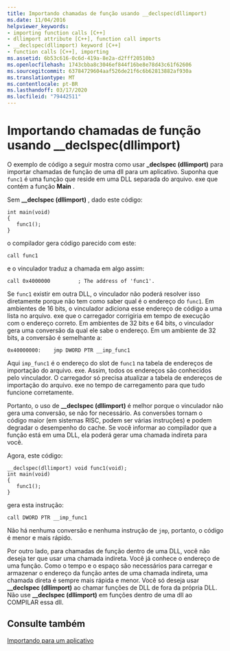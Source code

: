 ```yaml
---
title: Importando chamadas de função usando __declspec(dllimport)
ms.date: 11/04/2016
helpviewer_keywords:
- importing function calls [C++]
- dllimport attribute [C++], function call imports
- __declspec(dllimport) keyword [C++]
- function calls [C++], importing
ms.assetid: 6b53c616-0c6d-419a-8e2a-d2fff20510b3
ms.openlocfilehash: 1743cbba8c3046ef844f16be8e78d43c61f62606
ms.sourcegitcommit: 63784729604aaf526de21f6c6b62813882af930a
ms.translationtype: MT
ms.contentlocale: pt-BR
ms.lasthandoff: 03/17/2020
ms.locfileid: "79442511"
---
```

# <a name="importing-function-calls-using-__declspecdllimport"></a>Importando chamadas de função usando __declspec(dllimport)

O exemplo de código a seguir mostra como usar **_declspec (dllimport)** para importar chamadas de função de uma dll para um aplicativo. Suponha que `func1` é uma função que reside em uma DLL separada do arquivo. exe que contém a função **Main** .

Sem **__declspec (dllimport)** , dado este código:

```
int main(void)
{
   func1();
}
```

o compilador gera código parecido com este:

```
call func1
```

e o vinculador traduz a chamada em algo assim:

```
call 0x4000000         ; The address of 'func1'.
```

Se `func1` existir em outra DLL, o vinculador não poderá resolver isso diretamente porque não tem como saber qual é o endereço do `func1`. Em ambientes de 16 bits, o vinculador adiciona esse endereço de código a uma lista no arquivo. exe que o carregador corrigiria em tempo de execução com o endereço correto. Em ambientes de 32 bits e 64 bits, o vinculador gera uma conversão da qual ele sabe o endereço. Em um ambiente de 32 bits, a conversão é semelhante a:

```
0x40000000:    jmp DWORD PTR __imp_func1
```

Aqui `imp_func1` é o endereço do slot de `func1` na tabela de endereços de importação do arquivo. exe. Assim, todos os endereços são conhecidos pelo vinculador. O carregador só precisa atualizar a tabela de endereços de importação do arquivo. exe no tempo de carregamento para que tudo funcione corretamente.

Portanto, o uso de **__declspec (dllimport)** é melhor porque o vinculador não gera uma conversão, se não for necessário. As conversões tornam o código maior (em sistemas RISC, podem ser várias instruções) e podem degradar o desempenho do cache. Se você informar ao compilador que a função está em uma DLL, ela poderá gerar uma chamada indireta para você.

Agora, este código:

```
__declspec(dllimport) void func1(void);
int main(void)
{
   func1();
}
```

gera esta instrução:

```
call DWORD PTR __imp_func1
```

Não há nenhuma conversão e nenhuma instrução de `jmp`, portanto, o código é menor e mais rápido.

Por outro lado, para chamadas de função dentro de uma DLL, você não deseja ter que usar uma chamada indireta. Você já conhece o endereço de uma função. Como o tempo e o espaço são necessários para carregar e armazenar o endereço da função antes de uma chamada indireta, uma chamada direta é sempre mais rápida e menor. Você só deseja usar **__declspec (dllimport)** ao chamar funções de DLL de fora da própria DLL. Não use **__declspec (dllimport)** em funções dentro de uma dll ao COMPILAR essa dll.

## <a name="see-also"></a>Consulte também

[Importando para um aplicativo](importing-into-an-application.md)
